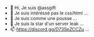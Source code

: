 - 👋 Hi, Je suis @assgift
- 👀 Je suis intéréssé pas le css/html ...
- 🌱 Je suis comme une pousse ...
- 💞️ Je suis la star d'un server leak ...
- 📫 https://discord.gg/D73SpZCCZu ...

<!---
assgift/assgift is a ✨ special ✨ repository because its `README.md` (this file) appears on your GitHub profile.
You can click the Preview link to take a look at your changes.
--->
